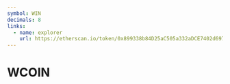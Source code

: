 ```yaml
---
symbol: WIN
decimals: 8
links:
  - name: explorer
    url: https://etherscan.io/token/0x899338b84D25aC505a332aDCE7402d697D947494
---
```


# WCOIN
